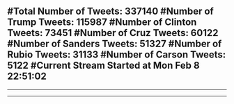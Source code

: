 #Total Number of Tweets: 337140 
#Number of Trump Tweets: 115987
#Number of Clinton Tweets: 73451
#Number of Cruz Tweets: 60122
#Number of Sanders Tweets: 51327
#Number of Rubio Tweets: 31133
#Number of Carson Tweets: 5122
#Current Stream Started at Mon Feb  8 22:51:02
---
---
---
